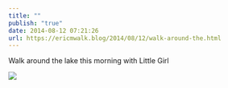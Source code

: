 ```yaml
---
title: ""
publish: "true"
date: 2014-08-12 07:21:26
url: https://ericmwalk.blog/2014/08/12/walk-around-the.html
---
```


Walk around the lake this morning with Little Girl

![](https://ericmwalk.blog/uploads/2022/1c1dbac117.jpg)